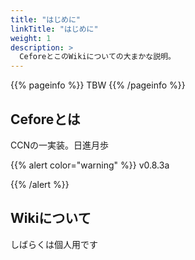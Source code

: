 ```yaml
---
title: "はじめに"
linkTitle: "はじめに"
weight: 1
description: >
  CeforeとこのWikiについての大まかな説明。
---
```


{{% pageinfo %}}
TBW
{{% /pageinfo %}}

## Ceforeとは

CCNの一実装。日進月歩

{{% alert color="warning" %}}
v0.8.3a 

{{% /alert %}}

## Wikiについて

しばらくは個人用です
